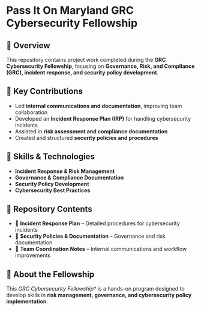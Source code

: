 # Pass It On Maryland GRC Cybersecurity Fellowship  

## 📌 Overview  
This repository contains project work completed during the **GRC Cybersecurity Fellowship**, focusing on **Governance, Risk, and Compliance (GRC), incident response, and security policy development**.  

## 🔹 Key Contributions  
- Led **internal communications and documentation**, improving team collaboration  
- Developed an **Incident Response Plan (IRP)** for handling cybersecurity incidents  
- Assisted in **risk assessment and compliance documentation**  
- Created and structured **security policies and procedures**  

## 🔧 Skills & Technologies  
- **Incident Response & Risk Management**  
- **Governance & Compliance Documentation**  
- **Security Policy Development**  
- **Cybersecurity Best Practices**  

## 📂 Repository Contents  
- 📜 **Incident Response Plan** – Detailed procedures for cybersecurity incidents  
- 📑 **Security Policies & Documentation** – Governance and risk documentation  
- 📝 **Team Coordination Notes** – Internal communications and workflow improvements  

## 📢 About the Fellowship  
This *GRC Cybersecurity Fellowship** is a hands-on program designed to develop skills in **risk management, governance, and cybersecurity policy implementation**.   
